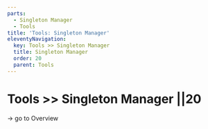 ```yaml
---
parts:
  - Singleton Manager
  - Tools
title: 'Tools: Singleton Manager'
eleventyNavigation:
  key: Tools >> Singleton Manager
  title: Singleton Manager
  order: 20
  parent: Tools
---
```


# Tools >> Singleton Manager ||20

-> go to Overview
